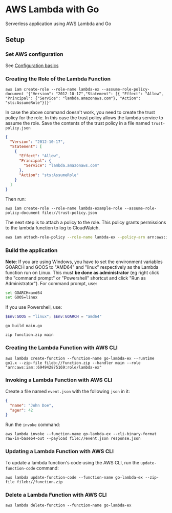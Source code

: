 # AWS Lambda with Go

Serverless application using AWS Lambda and Go

## Setup

### Set AWS configuration

See [Configuration basics](https://docs.aws.amazon.com/cli/latest/userguide/cli-configure-quickstart.html)

### Creating the Role of the Lambda Function

```shell
aws iam create-role --role-name lambda-ex --assume-role-policy-document '{"Version": "2012-10-17","Statement": [{ "Effect": "Allow", "Principal": {"Service": "lambda.amazonaws.com"}, "Action": "sts:AssumeRole"}]}'
```

In case the above command doesn't work, you need to create the trust policy for the role. In this case the trust policy allows the lambda service to assume the role. Save the contents of the trust policy in a file named `trust-policy.json`

```json
{
  "Version": "2012-10-17",
  "Statement": [
    {
      "Effect": "Allow",
      "Principal": {
        "Service": "lambda.amazonaws.com"
      },
      "Action": "sts:AssumeRole"
    }
  ]
}

```

Then run:

```shell
aws iam create-role --role-name lambda-example-role --assume-role-policy-document file://trust-policy.json
```

The next step is to attach a policy to the role. This policy grants permissions to the lambda function to log to CloudWatch.

```bash
aws iam attach-role-policy --role-name lambda-ex --policy-arn arn:aws:iam::aws:policy/service-role/AWSLambdaBasicExecutionRole
```

### Build the application

**Note**: If you are using Windows, you have to set the environment variables GOARCH and GOOS to "AMD64" and "linux" respectively as the Lambda function run on Linux. This must **be done as administrator** (eg right click the "command prompt" or "Powershell" shortcut and click "Run as Administrator"). For command prompt, use:

```bash
set GOARCH=amd64
set GOOS=linux
```

If you use Powershell, use:

```powershell
$Env:GOOS = "linux"; $Env:GOARCH = "amd64"
```

```shell
go build main.go

zip function.zip main
```

### Creating the Lambda Function with AWS CLI

```shell
aws lambda create-function --function-name go-lambda-ex --runtime go1.x --zip-file fileb://function.zip --handler main --role "arn:aws:iam::694942875169:role/lambda-ex"
```

### Invoking a Lambda Function with AWS CLI

Create a file named `event.json` with the following `json` in it:

```json
{
  "name": "John Doe",
  "ager": 42
}
```

Run the `invoke` command:

```shell
aws lambda invoke --function-name go-lambda-ex --cli-binary-format raw-in-base64-out --payload file://event.json response.json
```

### Updating a Lambda Function with AWS CLI

To update a lambda function's code using the AWS CLI, run the `update-function-code` command:

```shell
aws lambda update-function-code --function-name go-lambda-ex --zip-file fileb://function.zip
```

### Delete a Lambda Function with AWS CLI

```shell
aws lambda delete-function --function-name go-lambda-ex
```
